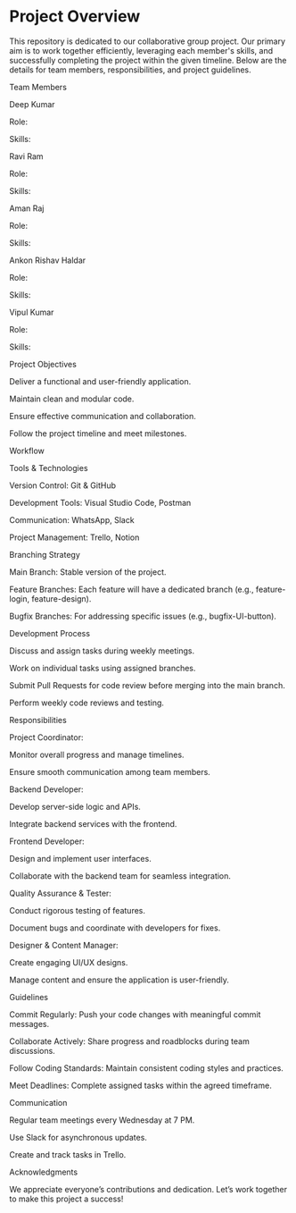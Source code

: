  # Project Overview

This repository is dedicated to our collaborative group project. Our primary aim is to work together efficiently, leveraging each member's skills, and successfully completing the project within the given timeline. Below are the details for team members, responsibilities, and project guidelines.

Team Members

Deep Kumar

Role:

Skills:

Ravi Ram

Role:

Skills:

Aman Raj

Role:

Skills:

Ankon Rishav Haldar

Role:

Skills:

Vipul Kumar

Role:

Skills:

Project Objectives

Deliver a functional and user-friendly application.

Maintain clean and modular code.

Ensure effective communication and collaboration.

Follow the project timeline and meet milestones.

Workflow

Tools & Technologies

Version Control: Git & GitHub

Development Tools: Visual Studio Code, Postman

Communication: WhatsApp, Slack

Project Management: Trello, Notion

Branching Strategy

Main Branch: Stable version of the project.

Feature Branches: Each feature will have a dedicated branch (e.g., feature-login, feature-design).

Bugfix Branches: For addressing specific issues (e.g., bugfix-UI-button).

Development Process

Discuss and assign tasks during weekly meetings.

Work on individual tasks using assigned branches.

Submit Pull Requests for code review before merging into the main branch.

Perform weekly code reviews and testing.

Responsibilities

Project Coordinator:

Monitor overall progress and manage timelines.

Ensure smooth communication among team members.

Backend Developer:

Develop server-side logic and APIs.

Integrate backend services with the frontend.

Frontend Developer:

Design and implement user interfaces.

Collaborate with the backend team for seamless integration.

Quality Assurance & Tester:

Conduct rigorous testing of features.

Document bugs and coordinate with developers for fixes.

Designer & Content Manager:

Create engaging UI/UX designs.

Manage content and ensure the application is user-friendly.

Guidelines

Commit Regularly: Push your code changes with meaningful commit messages.

Collaborate Actively: Share progress and roadblocks during team discussions.

Follow Coding Standards: Maintain consistent coding styles and practices.

Meet Deadlines: Complete assigned tasks within the agreed timeframe.

Communication

Regular team meetings every Wednesday at 7 PM.

Use Slack for asynchronous updates.

Create and track tasks in Trello.

Acknowledgments

We appreciate everyone’s contributions and dedication. Let’s work together to make this project a success!
